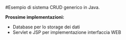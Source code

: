 #Esempio di sistema CRUD generico in Java.

**Prossime implementazioni:**
* Database per lo storage dei dati
* Servlet e JSP per implementazione interfaccia WEB
